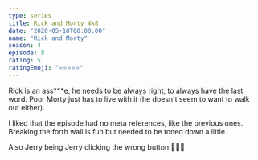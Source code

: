 ```yaml
---
type: series
title: Rick and Morty 4x8
date: "2020-05-18T00:00:00"
name: "Rick and Morty"
season: 4
episode: 8
rating: 5
ratingEmoji: "⭐️⭐️⭐️⭐️⭐️"
---
```


Rick is an ass\*\*\*e, he needs to be always right, to always have the last word. Poor Morty just has to live with it (he doesn't seem to want to walk out either).

I liked that the episode had no meta references, like the previous ones. Breaking the forth wall is fun but needed to be toned down a little.

Also Jerry being Jerry clicking the wrong button 🤦🏻‍♂️
